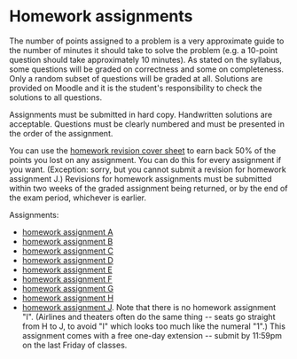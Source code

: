 # Homework assignments

The number of points assigned to a problem is a very approximate guide
to the number of minutes it should take to solve the problem (e.g. a
10-point question should take approximately 10 minutes). As stated on
the syllabus, some questions will be graded on correctness and some on
completeness. Only a random subset of questions will be graded at
all. Solutions are provided on Moodle and it is the student's
responsibility to check the solutions to all questions.

Assignments must be submitted in hard copy. Handwritten solutions are
acceptable. Questions must be clearly numbered and must be presented
in the order of the assignment.

You can use the [homework revision cover
sheet](hw-revision-cover-sheet.pdf) to earn back 50% of the points you
lost on any assignment. You can do this for every assignment if you
want. (Exception: sorry, but you cannot submit a revision for homework
assignment J.) Revisions for homework assignments must be submitted
within two weeks of the graded assignment being returned, or by the
end of the exam period, whichever is earlier.

Assignments:

*   [homework assignment A](hwA.pdf)
*   [homework assignment B](hwB.pdf)
*   [homework assignment C](hwC.pdf)
*   [homework assignment D](hwD.pdf)
*   [homework assignment E](hwE.pdf)
*   [homework assignment F](hwF.pdf)
*   [homework assignment G](hwG.pdf)
*   [homework assignment H](hwH.pdf)
*   [homework assignment J](hwJ.pdf). Note that there is no homework
    assignment "I". (Airlines and theaters often do the same thing --
    seats go straight from H to J, to avoid "I" which looks too much
    like the numeral "1".) This assignment comes with a free one-day
    extension -- submit by 11:59pm on the last Friday of classes.
